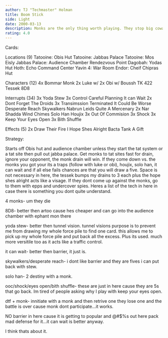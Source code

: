 ```yaml
---
author: TJ "Techmaster" Holman
title: Boom Stick
side: Light
date: 2000-03-13
description: Monks are the only thing worth playing. They stop big coward. combined with hit and runs tactics, monks are key.
rating: 4.0
---
```

Cards: 

Locations (9)
Tatooine: Obis Hut
Tatooine: Jabbas Palace
Tatooine: Mos Eisly
Jabbas Palace: Audience Chamber
Rendezvous Point
Dagobah: Yodas Hut
Hoth: Echo Command Center
Yavin 4: War Room
Endor: Cheif Chipras Hut

Characters (12)
4x Bommar Monk
2x Luke w/
2x Obi w/
Boussh
TK 422
Tessek
8D8

Interrupts (34)
3x Yoda Stew
3x Control
Careful Planning
It can Wait
2x Dont Forget The Droids
3x Transimssion Terminated
It Could Be Worse
Desperate Reach
Skywalkers
Nabrun Leids
Quite A Mercenary
2x Nar Shadda Wind Chimes
Solo Han
Houjix
3x Out Of Commision
3x Shock
3x Keep Your Eyes Open
3x Bith Shuffle

Effects (5)
2x Draw Their Fire
I Hope Shes Alright
Bacta Tank
A Gift 

Strategy: 

Starts off Obis hut and audience chamber unless they start the tat system or a tat site then pull out jabba palace. Get monks to tat sites fast for drain, ignore your opponent, the monk drain will win. If they come down vs. the monks you got your its a traps (follow with luke or obi), houjix, solo han, it can wait and if all else fails chances are that you will draw a five.  Space is not necessary in here, the tessek bumps my drains to 3 each plus the hope shes alright acts like a visage. If they dont come up against the monks, go to them with epps and undercover spies. Heres a list of the tech in here in case there is something you dont quite understand.

4 monks- um they die

8D8- better then artoo cause hes cheaper and can go into the audience chamber with ephant mon there

yoda stew- better then tunnel vision. tunnel visions purpose is to prevent me from drawing my whole force pile to find one card. this allows me to pick up my whole force pile and put back all the excess. Plus its used. much more versitile too as it acts like a traffic control.

it can wait- better then barrier, it just is.

skywalkers/desperate reach- i dont like barrier and they are fives i can put back with stew.

solo han- 2 destiny with a monk.

ooc/shock/eyes open/bith shuffle- these are just in here cause they are 5s that go back. Im tired of people asking why I play with keep your eyes open.

dtf + monk- innitiate with a monk and then retrive one they lose one and the battle is over cause monk dont participate...it works.

NO barrier in here cause it is getting to popular and @#$%s out here pack mad defense for it...it can wait is better anyway.

I think thats about it.

